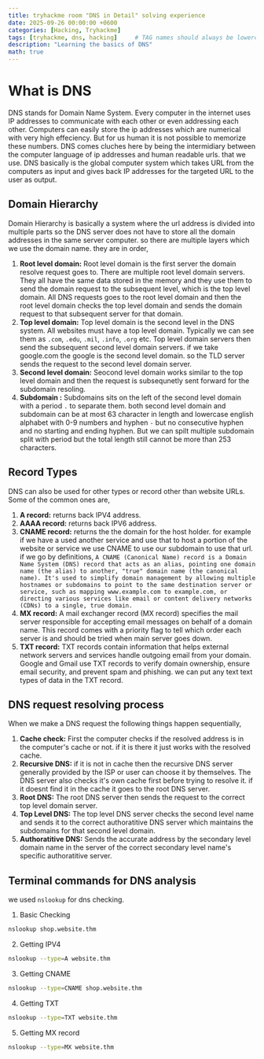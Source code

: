 ```yaml
---
title: tryhackme room "DNS in Detail" solving experience 
date: 2025-09-26 00:00:00 +0600
categories: [Hacking, Tryhackme]
tags: [tryhackme, dns, hacking]     # TAG names should always be lowercase
description: "Learning the basics of DNS"
math: true
---
```

# What is DNS
DNS stands for Domain Name System. Every computer in the internet uses IP addresses to communicate with each other or even addressing each other. Computers can easily store the ip addresses which are numerical with very high effeciency. But for us human it is not possible to memorize these numbers. DNS comes cluches here by being the intermidiary between the computer language of ip addresses and human readable urls. that we use. DNS basically is the global computer system which takes URL from the computers as input and gives back IP addresses for the targeted URL to the user as output.

## Domain Hierarchy
Domain Hierarchy is basically a system where the url address is divided into multiple parts so the DNS server does not have to store all the domain addresses in the same server computer. so there are multiple layers which we use the domain name. they are in order,

1. **Root level domain:** Root level domain is the first server the domain resolve request goes to. There are multiple root level domain servers. They all have the same data stored in the memory and they use them to send the domain request to the subsequent level, which is the top level domain. All DNS requests goes to the root level domain and then the root level domain checks the top level domain and sends the domain request to that subsequent server for that domain.
2. **Top level domain:** Top level domain is the second level in the DNS system. All websites must have a top level domain. Typically we can see them as `.com`, `.edu`, `.mil`, `.info`, `.org` etc. Top level domain servers then send the subsequent second level domain servers. if we take google.com the google is the second level domain. so the TLD server sends the request to the second level domain server.
3. **Second level domain:** Seocond level domain works similar to the top level domain and then the request is subsequnetly sent forward for the subdomain resoling.
4. **Subdomain :** Subdomains sits on the left of the second level domain with a period `.` to separate them. both second level domain and subdomain can be at most 63 character in length and lowercase english alphabet with 0-9 numbers and hyphen `-` but no consecutive hyphen and no starting and ending hyphen. But we can spilt multiple subdomain split with period but the total length still cannot be more than 253 characters.

## Record Types
DNS can also be used for other types or record other than website URLs. Some of the common ones are, 

1. **A record:** returns back IPV4 address. 
2. **AAAA record:** returns back IPV6 address.
3. **CNAME record:** returns the the domain for the host holder. for example if we have a used another service and use that to host a portion of the website or service we use CNAME to use our subdomain to use that url. if we go by definitions, `A CNAME (Canonical Name) record is a Domain Name System (DNS) record that acts as an alias, pointing one domain name (the alias) to another, "true" domain name (the canonical name). It's used to simplify domain management by allowing multiple hostnames or subdomains to point to the same destination server or service, such as mapping www.example.com to example.com, or directing various services like email or content delivery networks (CDNs) to a single, true domain.`
4. **MX record:** A mail exchanger record (MX record) specifies the mail server responsible for accepting email messages on behalf of a domain name. This record comes with a priority flag to tell which order each server is and should be tried when main server goes down.
5. **TXT record:** TXT records contain information that helps external network servers and services handle outgoing email from your domain. Google and Gmail use TXT records to verify domain ownership, ensure email security, and prevent spam and phishing. we can put any text text types of data in the TXT record. 

## DNS request resolving process
When we make a DNS request the following things happen sequentially,

1. **Cache check:** First the computer checks if the resolved address is in the computer's cache or not. if it is there it just works with the resolved cache.
2. **Recursive DNS:** if it is not in cache then the recursive DNS server generally provided by the ISP or user can choose it by themselves. The DNS server also checks it's own cache first before trying to resolve it. if it doesnt find it in the cache it goes to the root DNS server.
3. **Root DNS:** The root DNS server then sends the request to the correct top level domain server.
4. **Top Level DNS:** The top level DNS server checks the second level name and sends it to the correct authoratitive DNS server which maintains the subdomains for that second level domain.
5. **Authoratitive DNS:** Sends the accurate address by the secondary level domain name in the server of the correct secondary level name's specific authoratitive server.

## Terminal commands for DNS analysis
we used `nslookup` for dns checking.

1. Basic Checking
```bash
nslookup shop.website.thm
```
2. Getting IPV4
```bash
nslookup --type=A website.thm
```
3. Getting CNAME
```bash
nslookup --type=CNAME shop.website.thm
```
4. Getting TXT
```bash
nslookup --type=TXT website.thm
```
5. Getting MX record
```bash
nslookup --type=MX website.thm
```